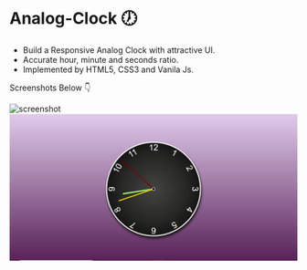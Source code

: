 # Analog-Clock 🕖

- Build a Responsive Analog Clock with attractive UI.
- Accurate hour, minute and seconds ratio.
- Implemented by HTML5, CSS3 and Vanila Js.

Screenshots Below 👇

![screenshot](https://github.com/blackcodding/Analog-Clock/blob/master/Clock-gif.gif)
![screenshot](https://github.com/blackcodding/Analog-Clock/blob/master/clock-screenshot-1.PNG)
